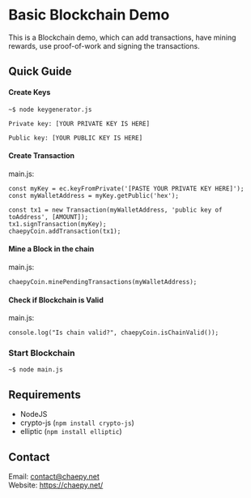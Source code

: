 # Basic Blockchain Demo
This is a Blockchain demo, which can add transactions, have mining rewards, use proof-of-work and signing the transactions.
## Quick Guide
#### Create Keys
```
~$ node keygenerator.js

Private key: [YOUR PRIVATE KEY IS HERE]

Public key: [YOUR PUBLIC KEY IS HERE]
```
#### Create Transaction
main.js:
```
const myKey = ec.keyFromPrivate('[PASTE YOUR PRIVATE KEY HERE]');
const myWalletAddress = myKey.getPublic('hex');

const tx1 = new Transaction(myWalletAddress, 'public key of toAddress', [AMOUNT]);
tx1.signTransaction(myKey);
chaepyCoin.addTransaction(tx1);
```
#### Mine a Block in the chain
main.js:
```
chaepyCoin.minePendingTransactions(myWalletAddress);
```
#### Check if Blockchain is Valid 
main.js:
```
console.log("Is chain valid?", chaepyCoin.isChainValid());
```
### Start Blockchain
```
~$ node main.js
```
## Requirements
- NodeJS
- crypto-js (`npm install crypto-js`)
- elliptic (`npm install elliptic`)
## Contact
Email: contact@chaepy.net\
Website: https://chaepy.net/ 